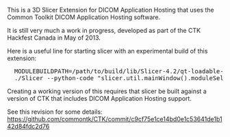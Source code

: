 This is a 3D Slicer Extension for DICOM Application Hosting that uses the Common Toolkit DICOM Application Hosting software.

It is still very much a work in progress, developed as part of the CTK Hackfest Canada in May of 2013.

Here is a useful line for starting slicer with an experimental build of this extension:

<pre>
  MODULEBUILDPATH=/path/to/build/lib/Slicer-4.2/qt-loadable-modules
  ./Slicer --python-code "slicer.util.mainWindow().moduleSelector().selectModule('HostedApplication')" --additional-module-paths ${MODULEBUILDPATH}
</pre>

Creating a working version of this requires that slicer be built against a version of CTK that includes DICOM Application Hosting support. 

See this revision for some details: https://github.com/commontk/CTK/commit/c9cf75e1ce14bd0e1c53641de1b142d84fdc2d76
